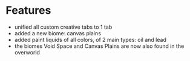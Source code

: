 # Features
* unified all custom creative tabs to 1 tab
* added a new biome: canvas plains
* added paint liquids of all colors, of 2 main types: oil and lead
* the biomes Void Space and Canvas Plains are now also found in the overworld
